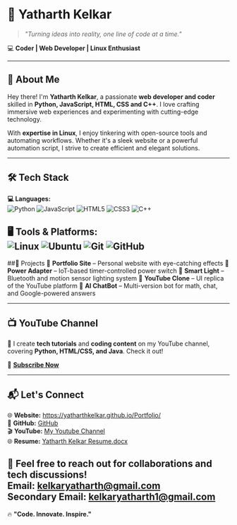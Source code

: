 # 🚀 Yatharth Kelkar  

> *"Turning ideas into reality, one line of code at a time."*  

💻 **Coder | Web Developer | Linux Enthusiast**

---

## 🌟 About Me  
Hey there! I'm **Yatharth Kelkar**, a passionate **web developer and coder** skilled in **Python, JavaScript, HTML, CSS and C++**. I love crafting immersive web experiences and experimenting with cutting-edge technology.  

With **expertise in Linux**, I enjoy tinkering with open-source tools and automating workflows. Whether it's a sleek website or a powerful automation script, I strive to create efficient and elegant solutions.  

---

## 🛠️ Tech Stack  
**💻 Languages:**  
![Python](https://img.shields.io/badge/Python-3776AB?style=for-the-badge&logo=python&logoColor=white)  ![JavaScript](https://img.shields.io/badge/Java-F7DF1E?style=for-the-badge&logo=javascript&logoColor=black)  ![HTML5](https://img.shields.io/badge/HTML5-E34F26?style=for-the-badge&logo=html5&logoColor=white)  ![CSS3](https://img.shields.io/badge/CSS3-1572B6?style=for-the-badge&logo=css3&logoColor=white)  ![C++](https://img.shields.io/badge/C++-1572B6?style=for-the-badge&logo=css3&logoColor=white) 

**🖥️ Tools & Platforms:**  
![Linux](https://img.shields.io/badge/Linux-FCC624?style=for-the-badge&logo=linux&logoColor=black)  ![Ubuntu](https://img.shields.io/badge/Ubuntu-E95420?style=for-the-badge&logo=ubuntu&logoColor=white)  ![Git](https://img.shields.io/badge/Git-F05032?style=for-the-badge&logo=git&logoColor=white)  ![GitHub](https://img.shields.io/badge/GitHub-181717?style=for-the-badge&logo=github&logoColor=white)
---

##🚀 Projects
🔹 **Portfolio Site** – Personal website with eye-catching effects
🔹 **Power Adapter** – IoT-based timer-controlled power switch
🔹 **Smart Light** – Bluetooth and motion sensor lighting system
🔹 **YouTube Clone** – UI replica of the YouTube platform
🔹 **AI ChatBot** – Multi-version bot for math, chat, and Google-powered answers



---

## 📺 YouTube Channel  
🎥 I create **tech tutorials** and **coding content** on my YouTube channel, covering **Python, HTML/CSS, and Java**. Check it out!  

🔗 [**Subscribe Now**](https://youtube.com/@YatharthKelkar) 

---

## 📬 Let's Connect  

🌐 **Website:** https://yatharthkelkar.github.io/Portfolio/
<br>
🐙 **GitHub:** [GitHub](https://github.com/YatharthKelkar) 
<br>
🎬 **YouTube:** [My Youtube Channel](https://youtube.com/@YatharthKelkar) 
<br>
🌐 **Resume:**  [Yatharth Kelkar Resume.docx](https://github.com/user-attachments/files/18990257/Yatharth.Kelkar.Resume.docx) 


📩 **Feel free to reach out for collaborations and tech discussions!**
<br>
Email: [kelkaryatharth@gmail.com](mailto:kelkaryatharth@gmail.com)
<br>
Secondary Email: [kelkaryatharth1@gmail.com](mailto:kelkaryatharth1@gmail.com)
---
🔥 **"Code. Innovate. Inspire."**  
<br>


